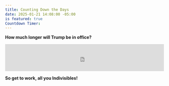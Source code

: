 ```yaml
---
title: Counting Down the Days
date: 2025-01-21 14:08:00 -05:00
is featured: true
Countdown Timer: 
---
```


**How much longer will Trump be in office?**

<iframe src="https://free.timeanddate.com/countdown/i9qdby52/n263/cf11/cm0/cu4/ct0/cs0/ca0/cr0/ss0/cacc71212/cpc000/pcfff/tc66c/fn3/fs110/szw448/szh189/tat2029%20Inauguration/tacc71212/tpc000/macc71212/mpc000/iso2029-01-20T00:00:00/bas2/bacc71212/pd2" allowtransparency="true" frameborder="0" width="517" height="88"></iframe>

**So get to work, all you Indivisibles!**



